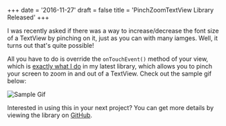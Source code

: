 +++
date = '2016-11-27'
draft = false
title = 'PinchZoomTextView Library Released'
+++

I was recently asked if there was a way to increase/decrease the font size of a TextView by pinching on it, just as you can with many iamges. Well, it turns out that's quite possible!

All you have to do is override the `onTouchEvent()` method of your view, which is [exactly what I do](https://github.com/androidessence/PinchZoomTextView/blob/master/lib/src/main/java/com/androidessence/pinchzoomtextview/PinchZoomTextView.java#L67-L86) in my latest library, which allows you to pinch your screen to zoom in and out of a TextView. Check out the sample gif below:

<!--more-->

![Sample Gif](/images/pztv-sample.gif)

Interested in using this in your next project? You can get more details by viewing the library on [GitHub](https://github.com/androidessence/PinchZoomTextView).